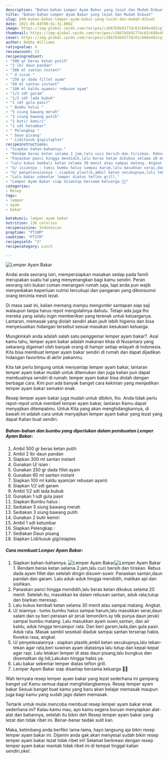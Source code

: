 ```yaml
---
description: "Bahan-bahan Lemper Ayam Bakar yang lezat dan Mudah Dibuat"
title: "Bahan-bahan Lemper Ayam Bakar yang lezat dan Mudah Dibuat"
slug: 640-bahan-bahan-lemper-ayam-bakar-yang-lezat-dan-mudah-dibuat
date: 2021-05-04T09:41:31.896Z
image: https://img-global.cpcdn.com/recipes/c2667b5b9177dc63/680x482cq70/lemper-ayam-bakar-foto-resep-utama.jpg
thumbnail: https://img-global.cpcdn.com/recipes/c2667b5b9177dc63/680x482cq70/lemper-ayam-bakar-foto-resep-utama.jpg
cover: https://img-global.cpcdn.com/recipes/c2667b5b9177dc63/680x482cq70/lemper-ayam-bakar-foto-resep-utama.jpg
author: Bobby Williams
ratingvalue: 4
reviewcount: 13
recipeingredient:
- "500 gr beras ketan putih"
- "2 lbr daun pandan"
- "300 ml santan instant"
- " U isian "
- "250 gr dada fillet ayam"
- "60 ml santan instant"
- "100 ml kaldu ayamair rebusan ayam"
- "1/2 sdt garam"
- "1/2 sdt lada bubuk"
- "1 sdt gula pasir"
- " Bumbu halus "
- "5 siung bawang merah"
- "3 siung bawang putih"
- "2 butir kemiri"
- "1 sdt ketumbar"
- " Pelengkap "
- " Daun pisang"
- " Liditusuk gigistaples"
recipeinstructions:
- "Siapkan bahan-bahannya."
- "Rendam beras ketan selama 2 jam,lalu cuci bersih dan tiriskan. Rebus dada ayam fillet dan setelah dingin disuwir-suwir. Panaskan santan,daun pandan dan garam. Lalu aduk-aduk hingga mendidih, matikan api dan sisihkan."
- "Panaskan panci hingga mendidih,lalu beras ketan dikukus selama 20 menit. Setelah itu, masukkan ke dalam rebusan santan, aduk rata,tutup dan biarkan meresap."
- "Lalu kukus kembali ketan selama 30 menit atau sampai matang. Angkat."
- "U/ isiannya : tumis bumbu halus sampai harum,lalu masukkan serai,daun salam dan sy beri perasan air jeruk lemon(krn.sy tdk punya daun jeruk) sampai bumbu matang. Lalu masukkan ayam suwir,santan, dan air kaldu, aduk hingga tercampur rata. Dan beri garam,lada,dan gula pasir. Aduk rata. Masak sambil sesekali diaduk sampai santan terserap habis. Koreksi rasa, angkat."
- "U/ penyelesaiannya : siapkan plastik,ambil ketan secukupnya,lalu tekan-tekan agar rata,beri suwiran ayam diatasnya lalu tutup dan kepal-kepal agar rapi. Lalu letakan lemper di atas daun pisang,lalu bungkus dan disematkan dg lidi,Lakukan hingga habis ya."
- "Lalu bakar sebentar lemper diatas teflon grill."
- "Lemper Ayam Bakar siap disantap bersama keluarga 🙏😇"
categories:
- Resep
tags:
- lemper
- ayam
- bakar

katakunci: lemper ayam bakar 
nutrition: 136 calories
recipecuisine: Indonesian
preptime: "PT10M"
cooktime: "PT37M"
recipeyield: "3"
recipecategory: Lunch

---
```



![Lemper Ayam Bakar](https://img-global.cpcdn.com/recipes/c2667b5b9177dc63/680x482cq70/lemper-ayam-bakar-foto-resep-utama.jpg)

Andai anda seorang istri, mempersiapkan masakan sedap pada famili merupakan suatu hal yang menyenangkan bagi kamu sendiri. Peran seorang istri bukan cuman menangani rumah saja, tapi anda pun wajib menyediakan keperluan nutrisi tercukupi dan panganan yang dikonsumsi orang tercinta mesti lezat.

Di masa  saat ini, kalian memang mampu mengorder santapan siap saji walaupun tanpa harus repot mengolahnya dahulu. Tetapi ada juga lho mereka yang selalu ingin memberikan yang terenak untuk keluarganya. Lantaran, memasak yang diolah sendiri akan jauh lebih higienis dan bisa menyesuaikan hidangan tersebut sesuai masakan kesukaan keluarga. 



Mungkinkah anda adalah salah satu penggemar lemper ayam bakar?. Asal kamu tahu, lemper ayam bakar adalah makanan khas di Nusantara yang sekarang digemari oleh banyak orang di hampir setiap wilayah di Indonesia. Kita bisa membuat lemper ayam bakar sendiri di rumah dan dapat dijadikan hidangan favoritmu di akhir pekanmu.

Kita tak perlu bingung untuk menyantap lemper ayam bakar, lantaran lemper ayam bakar mudah untuk ditemukan dan juga kalian pun dapat membuatnya sendiri di rumah. lemper ayam bakar bisa diolah dengan berbagai cara. Kini pun ada banyak banget cara kekinian yang menjadikan lemper ayam bakar semakin enak.

Resep lemper ayam bakar juga mudah untuk dibikin, lho. Anda tidak perlu repot-repot untuk membeli lemper ayam bakar, lantaran Kamu dapat menyajikan ditempatmu. Untuk Kita yang akan menghidangkannya, di bawah ini adalah cara untuk menyajikan lemper ayam bakar yang lezat yang dapat Kalian buat sendiri.

<!--inarticleads1-->

##### Bahan-bahan dan bumbu yang diperlukan dalam pembuatan Lemper Ayam Bakar:

1. Ambil 500 gr beras ketan putih
1. Ambil 2 lbr daun pandan
1. Siapkan 300 ml santan instant
1. Gunakan  U/ isian :
1. Gunakan 250 gr dada fillet ayam
1. Gunakan 60 ml santan instant
1. Siapkan 100 ml kaldu ayam(air rebusan ayam)
1. Siapkan 1/2 sdt garam
1. Ambil 1/2 sdt lada bubuk
1. Gunakan 1 sdt gula pasir
1. Siapkan  Bumbu halus :
1. Sediakan 5 siung bawang merah
1. Sediakan 3 siung bawang putih
1. Gunakan 2 butir kemiri
1. Ambil 1 sdt ketumbar
1. Siapkan  Pelengkap :
1. Sediakan  Daun pisang
1. Siapkan  Lidi/tusuk gigi/staples




<!--inarticleads2-->

##### Cara membuat Lemper Ayam Bakar:

1. Siapkan bahan-bahannya.
<img src="https://img-global.cpcdn.com/steps/b56663fc716092b8/160x128cq70/lemper-ayam-bakar-langkah-memasak-1-foto.jpg" alt="Lemper Ayam Bakar"><img src="https://img-global.cpcdn.com/steps/3e3b07c122e47c37/160x128cq70/lemper-ayam-bakar-langkah-memasak-1-foto.jpg" alt="Lemper Ayam Bakar">1. Rendam beras ketan selama 2 jam,lalu cuci bersih dan tiriskan. Rebus dada ayam fillet dan setelah dingin disuwir-suwir. Panaskan santan,daun pandan dan garam. Lalu aduk-aduk hingga mendidih, matikan api dan sisihkan.
1. Panaskan panci hingga mendidih,lalu beras ketan dikukus selama 20 menit. Setelah itu, masukkan ke dalam rebusan santan, aduk rata,tutup dan biarkan meresap.
1. Lalu kukus kembali ketan selama 30 menit atau sampai matang. Angkat.
1. U/ isiannya : tumis bumbu halus sampai harum,lalu masukkan serai,daun salam dan sy beri perasan air jeruk lemon(krn.sy tdk punya daun jeruk) sampai bumbu matang. Lalu masukkan ayam suwir,santan, dan air kaldu, aduk hingga tercampur rata. Dan beri garam,lada,dan gula pasir. Aduk rata. Masak sambil sesekali diaduk sampai santan terserap habis. Koreksi rasa, angkat.
1. U/ penyelesaiannya : siapkan plastik,ambil ketan secukupnya,lalu tekan-tekan agar rata,beri suwiran ayam diatasnya lalu tutup dan kepal-kepal agar rapi. Lalu letakan lemper di atas daun pisang,lalu bungkus dan disematkan dg lidi,Lakukan hingga habis ya.
1. Lalu bakar sebentar lemper diatas teflon grill.
1. Lemper Ayam Bakar siap disantap bersama keluarga 🙏😇




Wah ternyata resep lemper ayam bakar yang lezat sederhana ini gampang banget ya! Kamu semua dapat menghidangkannya. Resep lemper ayam bakar Sesuai banget buat kamu yang baru akan belajar memasak maupun juga bagi kamu yang sudah jago dalam memasak.

Tertarik untuk mulai mencoba membuat resep lemper ayam bakar enak sederhana ini? Kalau kamu mau, ayo kamu segera buruan menyiapkan alat-alat dan bahannya, setelah itu bikin deh Resep lemper ayam bakar yang lezat dan tidak ribet ini. Benar-benar taidak sulit kan. 

Maka, ketimbang anda berfikir lama-lama, hayo langsung aja bikin resep lemper ayam bakar ini. Dijamin anda gak akan menyesal sudah bikin resep lemper ayam bakar lezat tidak ribet ini! Selamat berkreasi dengan resep lemper ayam bakar mantab tidak ribet ini di tempat tinggal kalian sendiri,oke!.

